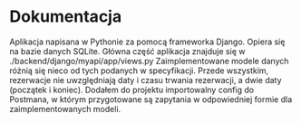 # Dokumentacja

Aplikacja napisana w Pythonie za pomocą frameworka Django.
Opiera się na bazie danych SQLite.
Główna część aplikacja znajduje się w ./backend/django/myapi/app/views.py
Zaimplementowane modele danych różnią się nieco od tych podanych w specyfikacji. Przede wszystkim, rezerwacje nie uwzględniają daty i czasu trwania rezerwacji, a dwie daty (początek i koniec).
Dodałem do projektu importowalny config do Postmana, w którym przygotowane są zapytania w odpowiedniej formie dla
zaimplementowanych modeli.

